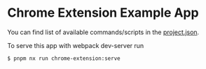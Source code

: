 # Chrome Extension Example App

You can find list of available commands/scripts in the [project.json](./project.json).

To serve this app with webpack dev-server run

```
$ pnpm nx run chrome-extension:serve
```
